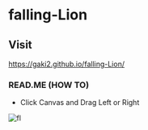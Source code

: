 # falling-Lion


## Visit
https://gaki2.github.io/falling-Lion/

### READ.ME (HOW TO)
- Click Canvas and Drag Left or Right


![fl](https://user-images.githubusercontent.com/76833478/159946023-e81ce6be-68dc-41b2-b658-021047a41a23.gif)

